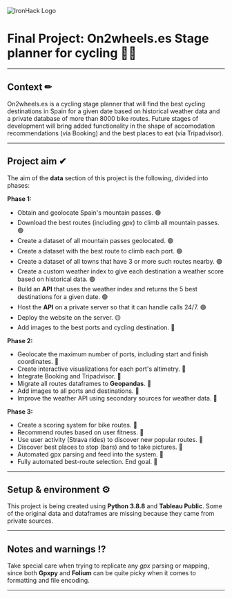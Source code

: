 ![IronHack Logo](https://s3-eu-west-1.amazonaws.com/ih-materials/uploads/upload_d5c5793015fec3be28a63c4fa3dd4d55.png)

# Final Project: On2wheels.es Stage planner for cycling 🚴‍♂️


---


## Context ✏

On2wheels.es is a cycling stage planner that will find the best cycling destinations in Spain for a given date based on historical weather data and a private database of more than 8000 bike routes. Future stages of development will bring added functionality in the shape of accomodation recommendations (via Booking) and the best places to eat (via Tripadvisor).


---


## Project aim ✔

The aim of the **data** section of this project is the following, divided into phases:

**Phase 1:**

  - Obtain and geolocate Spain's mountain passes. 🟢
  - Download the best routes (including *gpx*) to climb all mountain passes. 🟢
  - Create a dataset of all mountain passes geolocated. 🟢
  - Create a dataset with the best route to climb each port. 🟢
  - Create a dataset of all towns that have 3 or more such routes nearby. 🟢
  - Create a custom weather index to give each destination a weather score based on historical data. 🟢
  - Build an **API** that uses the weather index and returns the 5 best destinations for a given date. 🟢
  - Host the **API** on a private server so that it can handle calls 24/7. 🟢
  - Deploy the website on the server. 🟡
  - Add images to the best ports and cycling destination. 🔴

**Phase 2:**

  - Geolocate the maximum number of ports, including start and finish coordinates. 🔴
  - Create interactive visualizations for each port's altimetry. 🔴
  - Integrate Booking and Tripadvisor. 🔴
  - Migrate all routes dataframes to **Geopandas**. 🔴
  - Add images to all ports and destinations. 🔴
  - Improve the weather API using secondary sources for weather data. 🔴
 
**Phase 3:**

  - Create a scoring system for bike routes. 🔴
  - Recommend routes based on user fitness. 🔴
  - Use user activity (Strava rides) to discover new popular routes. 🔴
  - Discover best places to stop (bars) and to take pictures. 🔴
  - Automated gpx parsing and feed into the system. 🔴
  - Fully automated best-route selection. End goal. 🔴


---


## Setup & environment ⚙

This project is being created using **Python 3.8.8** and **Tableau Public**. Some of the original data and dataframes are missing because they came from private sources.


---


## Notes and warnings ⁉

Take special care when trying to replicate any *gpx* parsing or mapping, since both **Gpxpy** and **Folium** can be quite picky when it comes to formatting and file encoding.

---
